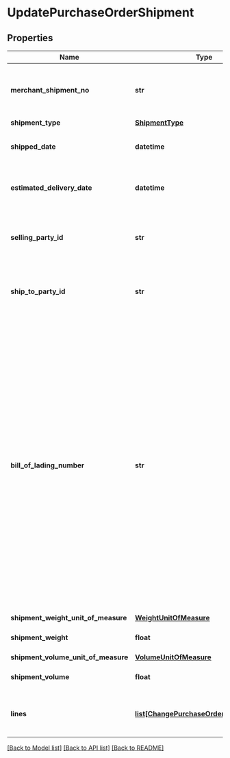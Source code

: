 # UpdatePurchaseOrderShipment

## Properties
Name | Type | Description | Notes
------------ | ------------- | ------------- | -------------
**merchant_shipment_no** | **str** | The number the merchant uses to identify this PO shipment | [optional] 
**shipment_type** | [**ShipmentType**](ShipmentType.md) |  | [optional] 
**shipped_date** | **datetime** | When the shipment will be/was shipped | [optional] 
**estimated_delivery_date** | **datetime** | Estimated delivery time in the channel&#x27;s warehouse | [optional] 
**selling_party_id** | **str** | The merchant&#x27;s identifying &#x27;selling party number&#x27; at the channel | [optional] 
**ship_to_party_id** | **str** | The destination&#x27;s &#x27;ship to party&#x27; number at the channel | [optional] 
**bill_of_lading_number** | **str** | Bill Of Lading (BOL) number is the unique number assigned by the vendor. The BOL present in the Shipment Confirmation message ideally matches the paper BOL provided with the shipment, but that is no must. Instead of BOL, an alternative reference number (like Delivery Note Number) for the shipment can also be sent in this field. | [optional] 
**shipment_weight_unit_of_measure** | [**WeightUnitOfMeasure**](WeightUnitOfMeasure.md) |  | [optional] 
**shipment_weight** | **float** | The shipment&#x27;s weight | [optional] 
**shipment_volume_unit_of_measure** | [**VolumeUnitOfMeasure**](VolumeUnitOfMeasure.md) |  | [optional] 
**shipment_volume** | **float** | The shipment&#x27;s volume | [optional] 
**lines** | [**list[ChangePurchaseOrderShipmentLine]**](ChangePurchaseOrderShipmentLine.md) | Shipment information for each shipped product | [optional] 

[[Back to Model list]](../README.md#documentation-for-models) [[Back to API list]](../README.md#documentation-for-api-endpoints) [[Back to README]](../README.md)

